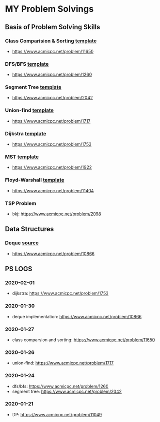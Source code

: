 # MY Problem Solvings
## Basis of Problem Solving Skills

### Class Comparision & Sorting [template](https://github.com/dongminkim0220/Problem-Solvings/blob/master/templates/cpp/class_comp_sorting.cpp)
- https://www.acmicpc.net/problem/11650

### DFS/BFS [template](https://github.com/dongminkim0220/Problem-Solvings/blob/master/templates/cpp/dfs_bfs.cpp)
- https://www.acmicpc.net/problem/1260

### Segment Tree [template](https://github.com/dongminkim0220/Problem-Solvings/blob/master/templates/cpp/segment_tree.cpp)
- https://www.acmicpc.net/problem/2042

### Union-find [template](https://github.com/dongminkim0220/Problem-Solvings/blob/master/templates/cpp/union_find.cpp)
- https://www.acmicpc.net/problem/1717

### Dijkstra [template](https://github.com/dongminkim0220/Problem-Solvings/blob/master/templates/cpp/dijkstra.cpp)
- https://www.acmicpc.net/problem/1753

### MST [template](https://github.com/dongminkim0220/Problem-Solvings/blob/master/templates/cpp/MST.cpp)
- https://www.acmicpc.net/problem/1922

### Floyd-Warshall [template](https://github.com/dongminkim0220/Problem-Solvings/blob/master/templates/cpp/MST.cpp)
- https://www.acmicpc.net/problem/11404

### TSP Problem
- bkj: https://www.acmicpc.net/problem/2098


## Data Structures

### Deque [source](https://github.com/dongminkim0220/Problem-Solvings/blob/master/data_structure_package/deque.cpp)
- https://www.acmicpc.net/problem/10866

## PS LOGS

### 2020-02-01
- dijkstra: https://www.acmicpc.net/problem/1753

### 2020-01-30
- deque implementation: https://www.acmicpc.net/problem/10866

### 2020-01-27
- class comparsion and sorting: https://www.acmicpc.net/problem/11650

### 2020-01-26
- union-find: https://www.acmicpc.net/problem/1717

### 2020-01-24
- dfs/bfs: https://www.acmicpc.net/problem/1260
- segment tree: https://www.acmicpc.net/problem/2042

### 2020-01-21
- DP: https://www.acmicpc.net/problem/11049
